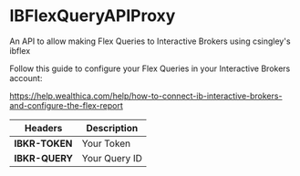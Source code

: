 # IBFlexQueryAPIProxy
An API to allow making Flex Queries to Interactive Brokers using csingley's ibflex

Follow this guide to configure your Flex Queries in your Interactive Brokers account:

https://help.wealthica.com/help/how-to-connect-ib-interactive-brokers-and-configure-the-flex-report

| Headers |Description  |
|--|--|
|**IBKR-TOKEN**  | Your Token  |
|**IBKR-QUERY**  | Your Query ID |
